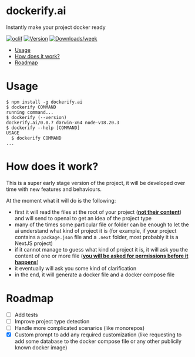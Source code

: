 dockerify.ai
=================

Instantly make your project docker ready


[![oclif](https://img.shields.io/badge/cli-oclif-brightgreen.svg)](https://oclif.io)
[![Version](https://img.shields.io/npm/v/dockerify.ai.svg)](https://npmjs.org/package/dockerify.ai)
[![Downloads/week](https://img.shields.io/npm/dw/dockerify.ai.svg)](https://npmjs.org/package/dockerify.ai)


<!-- toc -->
* [Usage](#usage)
* [How does it work?](#how-does-it-work)
* [Roadmap](#roadmap)
<!-- tocstop -->
# Usage
<!-- usage -->
```sh-session
$ npm install -g dockerify.ai
$ dockerify COMMAND
running command...
$ dockerify (--version)
dockerify.ai/0.0.7 darwin-x64 node-v18.20.3
$ dockerify --help [COMMAND]
USAGE
  $ dockerify COMMAND
...
```
<!-- usagestop -->

# How does it work?

This is a super early stage version of the project, it will be developed over time with new features and behaviours.

At the moment what it will do is the following:
- first it will read the files at the root of your project (<b><u>not their content</u></b>) and will send to openai to get an idea of the project type
- many of the times some particular file or folder can be enough to let the ai understand what kind of project it is (for example, if your project contains a `package.json` file and a `.next` folder, most probably it is a NextJS project)
- if it cannot manage to guess what kind of project it is, it will ask you the content of one or more file (<b><u>you will be asked for permissions before it happens</u></b>)
- it eventually will ask you some kind of clarification
- in the end, it will generate a docker file and a docker compose file




# Roadmap

- [ ] Add tests
- [ ] Improve project type detection 
- [ ] Handle more complicated scenarios (like monorepos)
- [x] Custom prompt to add any required customization (like requesting to add some database to the docker compose file or any other publicily known docker image)
